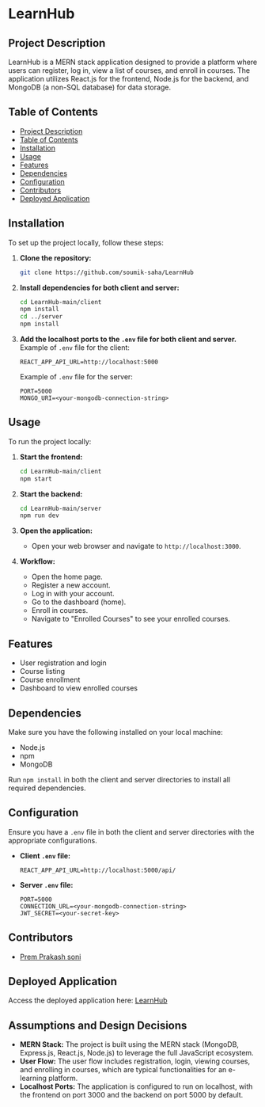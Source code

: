 # LearnHub

## Project Description

LearnHub is a MERN stack application designed to provide a platform where users can register, log in, view a list of courses, and enroll in courses. The application utilizes React.js for the frontend, Node.js for the backend, and MongoDB (a non-SQL database) for data storage.

## Table of Contents

- [Project Description](#project-description)
- [Table of Contents](#table-of-contents)
- [Installation](#installation)
- [Usage](#usage)
- [Features](#features)
- [Dependencies](#dependencies)
- [Configuration](#configuration)
- [Contributors](#contributors)
- [Deployed Application](#deployed-application)

## Installation

To set up the project locally, follow these steps:

1. **Clone the repository:**
    ```bash
    git clone https://github.com/soumik-saha/LearnHub
    ```

2. **Install dependencies for both client and server:**
    ```bash
    cd LearnHub-main/client
    npm install
    cd ../server
    npm install
    ```

3. **Add the localhost ports to the `.env` file for both client and server.**  
   Example of `.env` file for the client:
    ```
    REACT_APP_API_URL=http://localhost:5000
    ```
   Example of `.env` file for the server:
    ```
    PORT=5000
    MONGO_URI=<your-mongodb-connection-string>
    ```

## Usage

To run the project locally:

1. **Start the frontend:**
    ```bash
    cd LearnHub-main/client
    npm start
    ```

2. **Start the backend:**
    ```bash
    cd LearnHub-main/server
    npm run dev
    ```

3. **Open the application:**
    - Open your web browser and navigate to `http://localhost:3000`.

4. **Workflow:**
    - Open the home page.
    - Register a new account.
    - Log in with your account.
    - Go to the dashboard (home).
    - Enroll in courses.
    - Navigate to "Enrolled Courses" to see your enrolled courses.

## Features

- User registration and login
- Course listing
- Course enrollment
- Dashboard to view enrolled courses

## Dependencies

Make sure you have the following installed on your local machine:

- Node.js
- npm
- MongoDB

Run `npm install` in both the client and server directories to install all required dependencies.

## Configuration

Ensure you have a `.env` file in both the client and server directories with the appropriate configurations.

- **Client `.env` file:**
    ```
    REACT_APP_API_URL=http://localhost:5000/api/
    ```

- **Server `.env` file:**
    ```
    PORT=5000
    CONNECTION_URL=<your-mongodb-connection-string>
    JWT_SECRET=<your-secret-key>
    ```

## Contributors

- [Prem Prakash soni](www.linkedin.com/in/prem1308)

## Deployed Application

Access the deployed application here: [LearnHub](https://learnhub-roan.vercel.app/)

## Assumptions and Design Decisions

- **MERN Stack:** The project is built using the MERN stack (MongoDB, Express.js, React.js, Node.js) to leverage the full JavaScript ecosystem.
- **User Flow:** The user flow includes registration, login, viewing courses, and enrolling in courses, which are typical functionalities for an e-learning platform.
- **Localhost Ports:** The application is configured to run on localhost, with the frontend on port 3000 and the backend on port 5000 by default.
